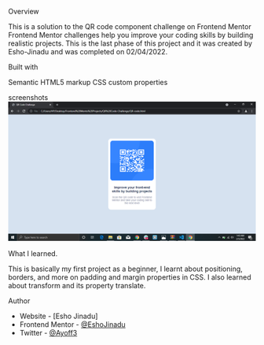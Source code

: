Overview

This is a solution to the QR code component challenge on Frontend Mentor
Frontend Mentor challenges help you improve your coding skills by building realistic projects.
This is the last phase of this project and it was created by Esho-Jinadu and was completed on 02/04/2022.

Built with

Semantic HTML5 markup
CSS custom properties

screenshots
<img src="Image/Screenshot%20(32).png">


What I learned.

This is basically my first project as a beginner, I learnt about positioning, borders, and more on padding and margin properties in CSS.
I also learned about transform and its property translate.

Author

- Website - [Esho Jinadu]
- Frontend Mentor - [@EshoJinadu](https://www.frontendmentor.io/profile/@EshoJinadu)
- Twitter - [@Ayoff3](https://www.twitter.com/@Ayoff3)

